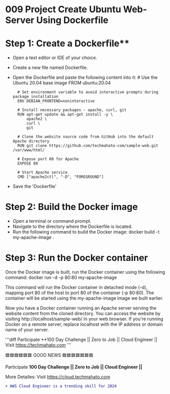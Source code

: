 # **009 Project Create Ubuntu Web-Server Using Dockerfile**

# Step 1: Create a Dockerfile**
- Open a text editor or IDE of your choice.
- Create a new file named Dockerfile.
- Open the Dockerfile and paste the following content into it:
        # Use the Ubuntu 20.04 base image
        FROM ubuntu:20.04

        # Set environment variable to avoid interactive prompts during package installation
        ENV DEBIAN_FRONTEND=noninteractive

        # Install necessary packages - apache, curl, git
        RUN apt-get update && apt-get install -y \
            apache2 \
            curl \
            git

        # Clone the website source code from GitHub into the default Apache directory
        RUN git clone https://github.com/techmahato-com/sample-web.git /var/www/html/

        # Expose port 80 for Apache
        EXPOSE 80

        # Start Apache service
        CMD ["apache2ctl", "-D", "FOREGROUND"]

- Save the 'Dockerfile'

# Step 2: Build the Docker image

- Open a terminal or command prompt.
- Navigate to the directory where the Dockerfile is located.
- Run the following command to build the Docker image:
    docker build -t my-apache-image .

# Step 3: Run the Docker container

Once the Docker image is built, run the Docker container using the following command:
    docker run -d -p 80:80 my-apache-image

This command will run the Docker container in detached mode (-d), mapping port 80 of the host to port 80 of the container (-p 80:80). The container will be started using the my-apache-image image we built earlier.

Now you have a Docker container running an Apache server serving the website content from the cloned directory. You can access the website by visiting http://localhost/sample-web/ in your web browser. If you're running Docker on a remote server, replace localhost with the IP address or domain name of your server.

'''diff
 Participate **100 Day Challenge || Zero to Job || Cloud Engineer || Visit https://techmahato.com
 ''' 

 
🟦🟦🟦🟦🟦🟦 GOOD NEWS 🟦🟦🟦🟦🟦🟦🟦

Participate **100 Day Challenge || Zero to Job || Cloud Engineer ||** 

More Detailes: Visit https://cloud.techmahato.com

```diff
+ AWS Cloud Engineer is a trending skill for 2024 
```